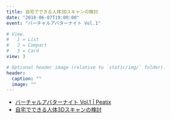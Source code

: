```yaml
---
title: 自宅でできる人体3Dスキャンの検討
date: "2018-06-07T19:00:00"
event: "バーチャルアバターナイト Vol.1"

# View.
#   1 = List
#   2 = Compact
#   3 = Card
view: 3

# Optional header image (relative to `static/img/` folder).
header:
  caption: ""
  image: ""
---
```


- [バーチャルアバターナイト Vol.1 | Peatix](https://virtual-avatar-night.peatix.com/?lang=ja)
- [自宅でできる人体3Dスキャンの検討](https://www.slideshare.net/kohkinakaji/3d-101118441)
